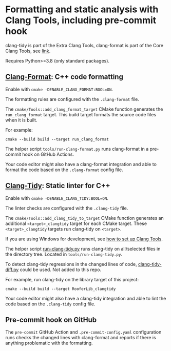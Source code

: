 # Formatting and static analysis with Clang Tools, including pre-commit hook

clang-tidy is part of the Extra Clang Tools, clang-format is part of the Core Clang Tools, see [link](https://clang.llvm.org/docs/ClangTools.html).

Requires Python>=3.8 (only standard packages).

## [Clang-Format](https://clang.llvm.org/docs/ClangFormat.html): C++ code formatting

Enable with `cmake -DENABLE_CLANG_FORMAT:BOOL=ON`.

The formatting rules are configured with the `.clang-format` file.

The `cmake/Tools::add_clang_format_target` CMake function generates the `run_clang_format` target. This build target formats the source code files when it is built.

For example:

```shell
cmake --build build --target run_clang_format
```

The helper script `tools/run-clang-format.py` runs clang-format in a pre-commit hook on GitHub Actions.

Your code editor might also have a clang-format integration and able to format the code based on the `.clang-format` config file.

## [Clang-Tidy](https://clang.llvm.org/extra/clang-tidy/): Static linter for C++

Enable with `cmake -DENABLE_CLANG_TIDY:BOOL=ON`.

The linter checks are configured with the `.clang-tidy` file.

The `cmake/Tools::add_clang_tidy_to_target` CMake function generates an additional `<target>_clangtidy` target for each CMake target. These `<target>_clangtidy` targets run clang-tidy on `<target>`.

If you are using Windows for development, see [how to set up Clang Tools](https://clang.llvm.org/docs/HowToSetupToolingForLLVM.html#setup-clang-tooling-using-cmake-on-windows).

The helper script [run-clang-tidy.py](https://github.com/llvm/llvm-project/blob/main/clang-tools-extra/clang-tidy/tool/run-clang-tidy.py) runs clang-tidy on all/selected files in the directory tree. Located in `tools/run-clang-tidy.py`.

To detect clang-tidy regressions in the changed lines of code, [clang-tidy-diff.py](https://github.com/llvm/llvm-project/blob/main/clang-tools-extra/clang-tidy/tool/clang-tidy-diff.py) could be used. Not added to this repo.

For example, run clang-tidy on the library target of this project:

```shell
cmake --build build --target RooferLib_clangtidy
```

Your code editor might also have a clang-tidy integration and able to lint the code based on the `.clang-tidy` config file.

## Pre-commit hook on GitHub

The `pre-commit` GitHub Action and `.pre-commit-config.yaml` configuration runs checks the changed lines with clang-format and reports if there is anything problematic with the formatting.
